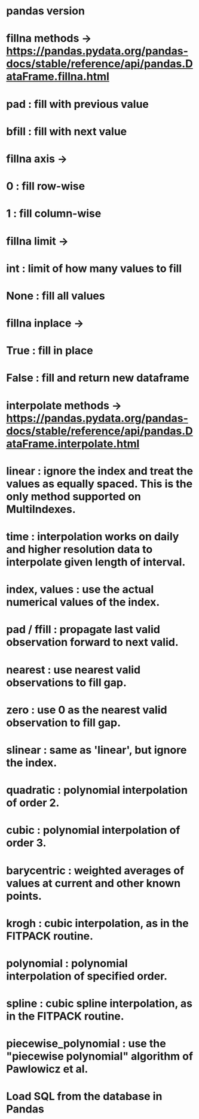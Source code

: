 # pandas version
# fillna methods -> https://pandas.pydata.org/pandas-docs/stable/reference/api/pandas.DataFrame.fillna.html
#   pad : fill with previous value
#   bfill : fill with next value
#
# fillna axis -> 
#   0 : fill row-wise
#   1 : fill column-wise
#
# fillna limit ->
#   int : limit of how many values to fill
#   None : fill all values
#
# fillna inplace ->
#   True : fill in place
#   False : fill and return new dataframe

# interpolate methods -> https://pandas.pydata.org/pandas-docs/stable/reference/api/pandas.DataFrame.interpolate.html
#   linear : ignore the index and treat the values as equally spaced. This is the only method supported on MultiIndexes.
#   time : interpolation works on daily and higher resolution data to interpolate given length of interval.
#   index, values : use the actual numerical values of the index.
#   pad / ffill : propagate last valid observation forward to next valid.
#   nearest : use nearest valid observations to fill gap.
#   zero : use 0 as the nearest valid observation to fill gap.
#   slinear : same as 'linear', but ignore the index.
#   quadratic : polynomial interpolation of order 2.
#   cubic : polynomial interpolation of order 3.
#   barycentric : weighted averages of values at current and other known points.
#   krogh : cubic interpolation, as in the FITPACK routine.
#   polynomial : polynomial interpolation of specified order.
#   spline : cubic spline interpolation, as in the FITPACK routine.
#   piecewise_polynomial : use the "piecewise polynomial" algorithm of Pawlowicz et al.

# Load SQL from the database in Pandas

<!-- username='jeff'
password='1234'
host='172.17.80.1'
port='1433'
database= 'AdventureWorks2019'

url = 'mssql+pyodbc://{user}:{passwd}@{host}:{port}/{db}?driver=ODBC+Driver+18+for+SQL+Server&TrustServerCertificate=yes'.format(user=username, passwd=password, host=host, port=port, db=database)

# establishing the connection to the database using engine as an interface
engine = create_engine(url)

with engine.begin() as connection: 
    df = pd.read_sql(text('SELECT * FROM Person.Address'), connection)


# Some other example server values are
# server = 'localhost\sqlexpress' # for a named instance
# server = 'myserver,port' # to specify an alternate port
server = '172.17.80.1,1433' 
database = 'AdventureWorks2019' 
username = 'jeff' 
password = '1234'  
cnxn = pyodbc.connect('DRIVER={ODBC Driver 18 for SQL Server};SERVER='+server+';DATABASE='+database+';UID='+username+';PWD='+ password + ';TrustServerCertificate=yes;')
cursor = cnxn.cursor()


query = "SELECT AddressID, AddressLine1, AddressLine2, City, StateProvinceID, PostalCode, ModifiedDate FROM Person.Address;"
df = pd.read_sql(query, cnxn) -->